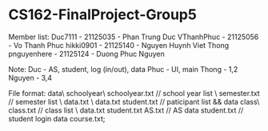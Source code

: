 # CS162-FinalProject-Group5

Member list:
  Duc7111 - 21125035 - Phan Trung Duc
  VThanhPhuc - 21125056 - Vo Thanh Phuc
  hikki0901 - 21125140 - Nguyen Huynh Viet Thong
  pnguyenhere - 21125124 - Duong Phuc Nguyen

Note:
  Duc - AS, student, log (in/out), data
  Phuc - UI, main
  Thong - 1,2
  Nguyen - 3,4

File format:
  data\\
    schoolyear\\
      schoolyear.txt // school year list
      <schoolyear>\\
        semester.txt // semester list
        <semester>\\
          data.txt
          <course>\\
            data.txt
            student.txt // paticipant list && data
    class\\
      class.txt // class list
      <class>\\
        data.txt
        student.txt
    AS.txt // AS data
    student.txt // student login data
    course.txt;